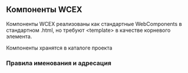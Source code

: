 <!--DESC: {icon:{name:"explore"},id:2} -->

## Компоненты WCEX

Компоненты WCEX реализованы как стандартные WebComponents в стандартном .html, но требуют <template\> в качестве корневого элемента.

Компоненты хранятся в каталоге проекта

### Правила именования и адресация
